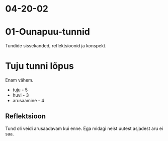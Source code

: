 # 04-20-02

# 01-Ounapuu-tunnid
Tundide sissekanded, reflektsioonid ja konspekt.

# Tuju tunni lõpus
Enam vähem.
* tuju - 5
* huvi - 3
* arusaamine - 4


## Reflektsioon
Tund oli veidi arusaadavam kui enne. Ega midagi neist uutest asjadest aru ei saa.
